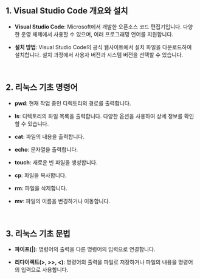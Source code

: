 ## 1. Visual Studio Code 개요와 설치
- **Visual Studio Code**: Microsoft에서 개발한 오픈소스 코드 편집기입니다. 다양한 운영 체제에서 사용할 수 있으며, 여러 프로그래밍 언어를 지원합니다.

- **설치 방법**: Visual Studio Code의 공식 웹사이트에서 설치 파일을 다운로드하여 설치합니다. 설치 과정에서 사용자 버전과 시스템 버전을 선택할 수 있습니다.
<br>

## 2. 리눅스 기초 명령어
- **pwd**: 현재 작업 중인 디렉토리의 경로를 출력합니다.

- **ls**: 디렉토리의 파일 목록을 출력합니다. 다양한 옵션을 사용하여 상세 정보를 확인할 수 있습니다.

- **cat**: 파일의 내용을 출력합니다.

- **echo**: 문자열을 출력합니다.

- **touch**: 새로운 빈 파일을 생성합니다.

- **cp**: 파일을 복사합니다.

- **rm**: 파일을 삭제합니다.

- **mv**: 파일의 이름을 변경하거나 이동합니다.
<br>

## 3. 리눅스 기초 문법
- **파이프(|)**: 명령어의 출력을 다른 명령어의 입력으로 연결합니다.

- **리다이렉트(>, >>, <)**: 명령어의 출력을 파일로 저장하거나 파일의 내용을 명령어의 입력으로 사용합니다.
